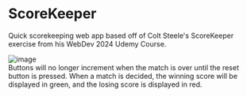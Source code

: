 # ScoreKeeper
Quick scorekeeping web app based off of Colt Steele's ScoreKeeper exercise from his WebDev 2024 Udemy Course.

![image](https://github.com/user-attachments/assets/aea6e505-3e1d-492a-b9fe-85fb8feff6fc)
<br>
Buttons will no longer increment when the match is over until the reset button is pressed. When a match is decided, the winning score will be displayed in green, and the losing score is displayed in red.
